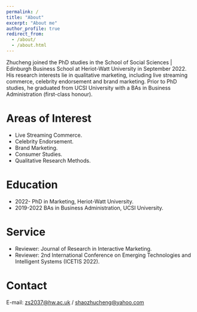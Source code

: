 ```yaml
---
permalink: /
title: "About"
excerpt: "About me"
author_profile: true
redirect_from: 
  - /about/
  - /about.html
---
```


Zhucheng joined the PhD studies in the School of Social Sciences | Edinburgh Business School at Heriot-Watt University in September 2022.
His research interests lie in qualitative marketing, including live streaming commerce, celebrity endorsement and brand marketing.
Prior to PhD studies, he graduated from UCSI University with a BAs in Business Administration (first-class honour).


Areas of Interest
======
- Live Streaming Commerce.
- Celebrity Endorsement.
- Brand Marketing.
- Consumer Studies.
- Qualitative Research Methods.

Education
======
- 2022- PhD in Marketing, Heriot-Watt University.
- 2019-2022 BAs in Business Administration, UCSI University.

Service
======
- Reviewer: Journal of Research in Interactive Marketing.
- Reviewer: 2nd International Conference on Emerging Technologies and Intelligent Systems (ICETIS 2022).


Contact
======
E-mail: zs2037@hw.ac.uk / shaozhucheng@yahoo.com

